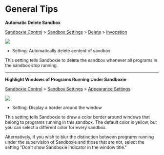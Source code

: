 # General Tips

**Automatic Delete Sandbox**

[Sandboxie Control](SP_SBControl.md) > [Sandbox Settings](SandboxSettings.md) > [Delete](DeleteSettings.md) > [Invocation](DeleteSettings.md#invocation)

![](../Media/DeleteInvocationSettings.png)

*   Setting: Automatically delete content of sandbox

This setting tells Sandboxie to delete the sandbox whenever all programs in the sandbox stop running.

* * *

**Highlight Windows of Programs Running Under Sandboxie**

[Sandboxie Control](SP_SBControl.md) > [Sandbox Settings](SandboxSettings.md) > [Appearance Settings](AppearanceSettings.md)

![](../Media/AppearanceSettings.png)

*   Setting: Display a border around the window

This setting tells Sandboxie to draw a color border around windows that belong to programs running in this sandbox. The default color is yellow, but you can select a different color for every sandbox.

Alternatively, if you wish to blur the distinction between programs running under the supervision of Sandboxie and those that are not, select the setting "Don't show Sandboxie indicator in the window title."
